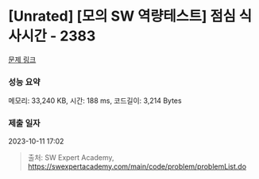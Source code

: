 # [Unrated] [모의 SW 역량테스트] 점심 식사시간 - 2383 

[문제 링크](https://swexpertacademy.com/main/code/problem/problemDetail.do?contestProbId=AV5-BEE6AK0DFAVl) 

### 성능 요약

메모리: 33,240 KB, 시간: 188 ms, 코드길이: 3,214 Bytes

### 제출 일자

2023-10-11 17:02



> 출처: SW Expert Academy, https://swexpertacademy.com/main/code/problem/problemList.do